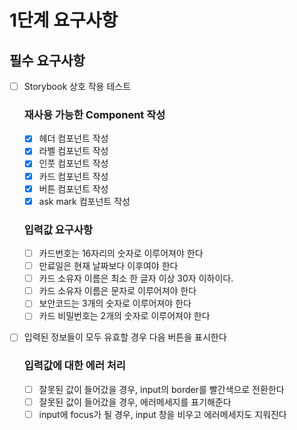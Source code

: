 # 1단계 요구사항

## 필수 요구사항

- [ ] Storybook 상호 작용 테스트

  ### 재사용 가능한 Component 작성

  - [x] 헤더 컴포넌트 작성
  - [x] 라벨 컴포넌트 작성
  - [x] 인풋 컴포넌트 작성
  - [x] 카드 컴포넌트 작성
  - [x] 버튼 컴포넌트 작성
  - [x] ask mark 컴포넌트 작성

  ### 입력값 요구사항

  - [ ] 카드번호는 16자리의 숫자로 이루어져야 한다
  - [ ] 만료일은 현재 날짜보다 이후여야 한다
  - [ ] 카드 소유자 이름은 최소 한 글자 이상 30자 이하이다.
  - [ ] 카드 소유자 이름은 문자로 이루어져야 한다
  - [ ] 보안코드는 3개의 숫자로 이루어져야 한다
  - [ ] 카드 비밀번호는 2개의 숫자로 이루어져야 한다

- [ ] 입력된 정보들이 모두 유효할 경우 다음 버튼을 표시한다

  ### 입력값에 대한 에러 처리

  - [ ] 잘못된 값이 들어갔을 경우, input의 border를 빨간색으로 전환한다
  - [ ] 잘못된 값이 들어갔을 경우, 에러메세지를 표기해준다
  - [ ] input에 focus가 될 경우, input 창을 비우고 에러메세지도 지워진다
